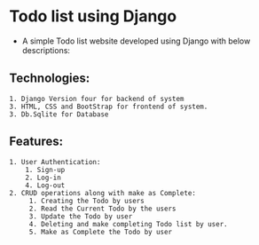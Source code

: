 # Todo list using Django 
* A simple Todo list website developed using Django with below descriptions: 

## Technologies:
    1. Django Version four for backend of system
    3. HTML, CSS and BootStrap for frontend of system. 
    3. Db.Sqlite for Database 
## Features:
    1. User Authentication:
        1. Sign-up
        2. Log-in
        4. Log-out
    2. CRUD operations along with make as Complete:
         1. Creating the Todo by users 
         2. Read the Current Todo by the users
         3. Update the Todo by user
         4. Deleting and make completing Todo list by user. 
         5. Make as Complete the Todo by user 

